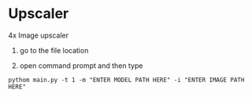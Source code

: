 # Upscaler
4x Image upscaler

1. go to the file location

2. open command prompt and then type
```
pythom main.py -t 1 -m "ENTER MODEL PATH HERE" -i "ENTER IMAGE PATH HERE"
```
 

